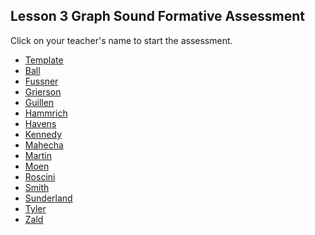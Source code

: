 ## Lesson 3 Graph Sound Formative Assessment

Click on your teacher's name to start the assessment.

* [Template](https://docs.google.com/forms/d/e/1FAIpQLScizgVaqv0cvjqaqxIvbTw2g8L-Oetz6NuYwVtJtm4VH0O8ow/viewform)
* [Ball]()
* [Fussner]()
* [Grierson]()
* [Guillen]()
* [Hammrich]()
* [Havens]()
* [Kennedy]()
* [Mahecha]()
* [Martin]()
* [Moen]()
* [Roscini]()
* [Smith]()
* [Sunderland]()
* [Tyler]()
* [Zald]()
